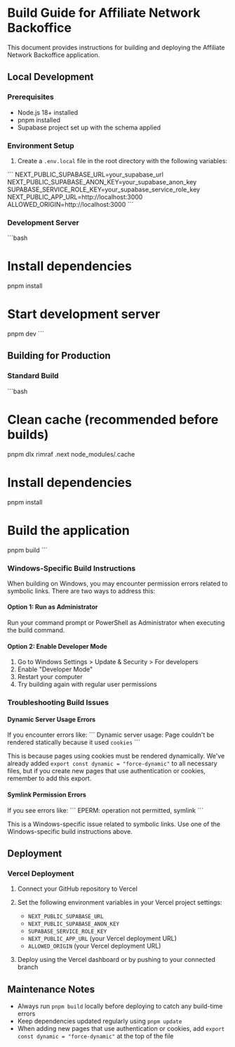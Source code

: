 # Build Guide for Affiliate Network Backoffice

This document provides instructions for building and deploying the Affiliate Network Backoffice application.

## Local Development

### Prerequisites

- Node.js 18+ installed
- pnpm installed
- Supabase project set up with the schema applied

### Environment Setup

1. Create a `.env.local` file in the root directory with the following variables:

\`\`\`
NEXT_PUBLIC_SUPABASE_URL=your_supabase_url
NEXT_PUBLIC_SUPABASE_ANON_KEY=your_supabase_anon_key
SUPABASE_SERVICE_ROLE_KEY=your_supabase_service_role_key
NEXT_PUBLIC_APP_URL=http://localhost:3000
ALLOWED_ORIGIN=http://localhost:3000
\`\`\`

### Development Server

\`\`\`bash
# Install dependencies
pnpm install

# Start development server
pnpm dev
\`\`\`

## Building for Production

### Standard Build

\`\`\`bash
# Clean cache (recommended before builds)
pnpm dlx rimraf .next node_modules/.cache

# Install dependencies
pnpm install

# Build the application
pnpm build
\`\`\`

### Windows-Specific Build Instructions

When building on Windows, you may encounter permission errors related to symbolic links. There are two ways to address this:

#### Option 1: Run as Administrator

Run your command prompt or PowerShell as Administrator when executing the build command.

#### Option 2: Enable Developer Mode

1. Go to Windows Settings > Update & Security > For developers
2. Enable "Developer Mode"
3. Restart your computer
4. Try building again with regular user permissions

### Troubleshooting Build Issues

#### Dynamic Server Usage Errors

If you encounter errors like:
\`\`\`
Dynamic server usage: Page couldn't be rendered statically because it used `cookies`
\`\`\`

This is because pages using cookies must be rendered dynamically. We've already added `export const dynamic = "force-dynamic"` to all necessary files, but if you create new pages that use authentication or cookies, remember to add this export.

#### Symlink Permission Errors

If you see errors like:
\`\`\`
EPERM: operation not permitted, symlink
\`\`\`

This is a Windows-specific issue related to symbolic links. Use one of the Windows-specific build instructions above.

## Deployment

### Vercel Deployment

1. Connect your GitHub repository to Vercel
2. Set the following environment variables in your Vercel project settings:
   - `NEXT_PUBLIC_SUPABASE_URL`
   - `NEXT_PUBLIC_SUPABASE_ANON_KEY`
   - `SUPABASE_SERVICE_ROLE_KEY`
   - `NEXT_PUBLIC_APP_URL` (your Vercel deployment URL)
   - `ALLOWED_ORIGIN` (your Vercel deployment URL)

3. Deploy using the Vercel dashboard or by pushing to your connected branch

## Maintenance Notes

- Always run `pnpm build` locally before deploying to catch any build-time errors
- Keep dependencies updated regularly using `pnpm update`
- When adding new pages that use authentication or cookies, add `export const dynamic = "force-dynamic"` at the top of the file
